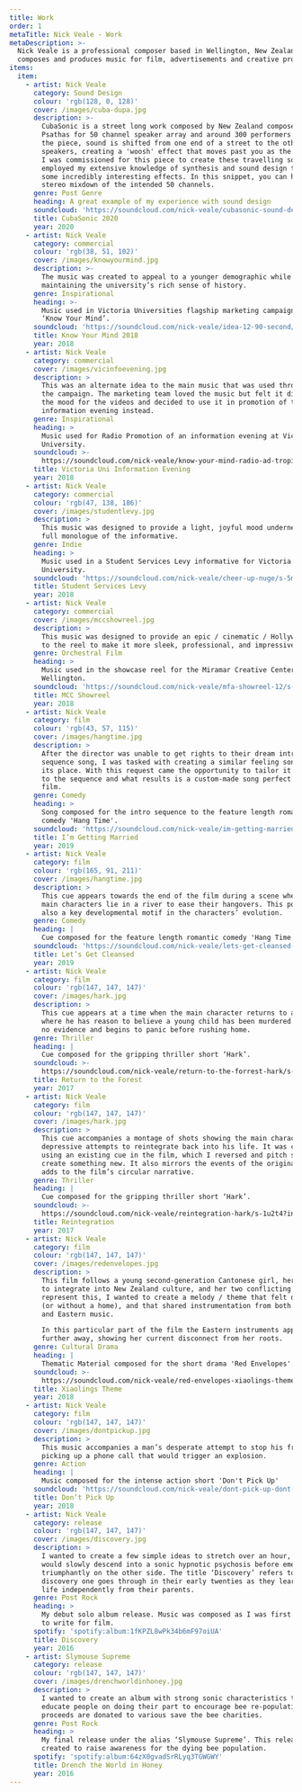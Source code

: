 ```yaml
---
title: Work
order: 1
metaTitle: Nick Veale - Work
metaDescription: >-
  Nick Veale is a professional composer based in Wellington, New Zealand. He
  composes and produces music for film, advertisements and creative projects.
items:
  item:
    - artist: Nick Veale
      category: Sound Design
      colour: 'rgb(128, 0, 128)'
      cover: /images/cuba-dupa.jpg
      description: >-
        CubaSonic is a street long work composed by New Zealand composer John
        Psathas for 50 channel speaker array and around 300 performers. During
        the piece, sound is shifted from one end of a street to the other via 50
        speakers, creating a 'woosh' effect that moves past you as the listener.
        I was commissioned for this piece to create these travelling sounds, and
        employed my extensive knowledge of synthesis and sound design to create
        some incredibly interesting effects. In this snippet, you can hear a
        stereo mixdown of the intended 50 channels.
      genre: Post Genre
      heading: A great example of my experience with sound design
      soundcloud: 'https://soundcloud.com/nick-veale/cubasonic-sound-design/s-gEIWZ'
      title: CubaSonic 2020
      year: 2020
    - artist: Nick Veale
      category: commercial
      colour: 'rgb(38, 51, 102)'
      cover: /images/knowyourmind.jpg
      description: >-
        The music was created to appeal to a younger demographic while
        maintaining the university’s rich sense of history.
      genre: Inspirational
      heading: >-
        Music used in Victoria Universities flagship marketing campaign titled
        ‘Know Your Mind’.
      soundcloud: 'https://soundcloud.com/nick-veale/idea-12-90-second/s-GPn2q'
      title: Know Your Mind 2018
      year: 2018
    - artist: Nick Veale
      category: commercial
      cover: /images/vicinfoevening.jpg
      description: >
        This was an alternate idea to the main music that was used throughout
        the campaign. The marketing team loved the music but felt it didn’t fit
        the mood for the videos and decided to use it in promotion of the
        information evening instead.
      genre: Inspirational
      heading: >
        Music used for Radio Promotion of an information evening at Victoria
        University.
      soundcloud: >-
        https://soundcloud.com/nick-veale/know-your-mind-radio-ad-tropical-30-second/s-Xd0GP
      title: Victoria Uni Information Evening
      year: 2018
    - artist: Nick Veale
      category: commercial
      colour: 'rgb(47, 138, 186)'
      cover: /images/studentlevy.jpg
      description: >
        This music was designed to provide a light, joyful mood underneath a
        full monologue of the informative.
      genre: Indie
      heading: >
        Music used in a Student Services Levy informative for Victoria
        University.
      soundcloud: 'https://soundcloud.com/nick-veale/cheer-up-nuge/s-5mpID'
      title: Student Services Levy
      year: 2018
    - artist: Nick Veale
      category: commercial
      cover: /images/mccshowreel.jpg
      description: >
        This music was designed to provide an epic / cinematic / Hollywood feel
        to the reel to make it more sleek, professional, and impressive.
      genre: Orchestral Film
      heading: >
        Music used in the showcase reel for the Miramar Creative Center in
        Wellington.
      soundcloud: 'https://soundcloud.com/nick-veale/mfa-showreel-12/s-nbysk'
      title: MCC Showreel
      year: 2018
    - artist: Nick Veale
      category: film
      colour: 'rgb(43, 57, 115)'
      cover: /images/hangtime.jpg
      description: >
        After the director was unable to get rights to their dream intro
        sequence song, I was tasked with creating a similar feeling song to fill
        its place. With this request came the opportunity to tailor it even more
        to the sequence and what results is a custom-made song perfect for the
        film.
      genre: Comedy
      heading: >
        Song composed for the intro sequence to the feature length romantic
        comedy 'Hang Time'.
      soundcloud: 'https://soundcloud.com/nick-veale/im-getting-married-hang-time/s-ZFBHN'
      title: I’m Getting Married
      year: 2019
    - artist: Nick Veale
      category: film
      colour: 'rgb(165, 91, 211)'
      cover: /images/hangtime.jpg
      description: >
        This cue appears towards the end of the film during a scene where the
        main characters lie in a river to ease their hangovers. This point is
        also a key developmental motif in the characters’ evolution.
      genre: Comedy
      heading: |
        Cue composed for the feature length romantic comedy 'Hang Time'.
      soundcloud: 'https://soundcloud.com/nick-veale/lets-get-cleansed-hangtime/s-c02r3'
      title: Let’s Get Cleansed
      year: 2019
    - artist: Nick Veale
      category: film
      colour: 'rgb(147, 147, 147)'
      cover: /images/hark.jpg
      description: >
        This cue appears at a time when the main character returns to a place
        where he has reason to believe a young child has been murdered. He finds
        no evidence and begins to panic before rushing home.
      genre: Thriller
      heading: |
        Cue composed for the gripping thriller short ‘Hark’.
      soundcloud: >-
        https://soundcloud.com/nick-veale/return-to-the-forrest-hark/s-r8LND?in=nick-veale/sets/film/s-NS0TP
      title: Return to the Forest
      year: 2017
    - artist: Nick Veale
      category: film
      colour: 'rgb(147, 147, 147)'
      cover: /images/hark.jpg
      description: >
        This cue accompanies a montage of shots showing the main character’s
        depressive attempts to reintegrate back into his life. It was created
        using an existing cue in the film, which I reversed and pitch shifted to
        create something new. It also mirrors the events of the original cue and
        adds to the film’s circular narrative.
      genre: Thriller
      heading: |
        Cue composed for the gripping thriller short ‘Hark’.
      soundcloud: >-
        https://soundcloud.com/nick-veale/reintegration-hark/s-1u2t4?in=nick-veale/sets/film/s-NS0TP
      title: Reintegration
      year: 2017
    - artist: Nick Veale
      category: film
      colour: 'rgb(147, 147, 147)'
      cover: /images/redenvelopes.jpg
      description: >
        This film follows a young second-generation Cantonese girl, her struggle
        to integrate into New Zealand culture, and her two conflicting lives. To
        represent this, I wanted to create a melody / theme that felt displaced
        (or without a home), and that shared instrumentation from both Western
        and Eastern music. 

        In this particular part of the film the Eastern instruments appear
        further away, showing her current disconnect from her roots.
      genre: Cultural Drama
      heading: |
        Thematic Material composed for the short drama 'Red Envelopes'.
      soundcloud: >-
        https://soundcloud.com/nick-veale/red-envelopes-xiaolings-theme/s-mKwC3?in=nick-veale/sets/film/s-NS0TP
      title: Xiaolings Theme
      year: 2018
    - artist: Nick Veale
      category: film
      colour: 'rgb(147, 147, 147)'
      cover: /images/dontpickup.jpg
      description: >
        This music accompanies a man’s desperate attempt to stop his friend
        picking up a phone call that would trigger an explosion.
      genre: Action
      heading: |
        Music composed for the intense action short 'Don't Pick Up'
      soundcloud: 'https://soundcloud.com/nick-veale/dont-pick-up-dont-pick-up/s-8B6jN'
      title: Don’t Pick Up
      year: 2018
    - artist: Nick Veale
      category: release
      colour: 'rgb(147, 147, 147)'
      cover: /images/discovery.jpg
      description: >
        I wanted to create a few simple ideas to stretch over an hour, and that
        would slowly descend into a sonic hypnotic psychosis before emerging
        triumphantly on the other side. The title ‘Discovery’ refers to the
        discovery one goes through in their early twenties as they learn to live
        life independently from their parents.
      genre: Post Rock
      heading: >
        My debut solo album release. Music was composed as I was first starting
        to write for film.
      spotify: 'spotify:album:1fKPZL8wPk34b6mF97oiUA'
      title: Discovery
      year: 2016
    - artist: Slymouse Supreme
      category: release
      colour: 'rgb(147, 147, 147)'
      cover: /images/drenchworldinhoney.jpg
      description: >
        I wanted to create an album with strong sonic characteristics that would
        educate people on doing their part to encourage bee re-population. All
        proceeds are donated to various save the bee charities.
      genre: Post Rock
      heading: >
        My final release under the alias ‘Slymouse Supreme’. This release was
        created to raise awareness for the dying bee population.
      spotify: 'spotify:album:64zX0gvadSrRLyq3TGWGWY'
      title: Drench the World in Honey
      year: 2016
---
```



